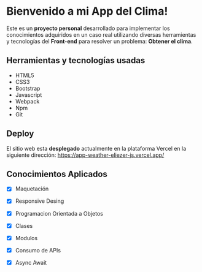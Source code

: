 # Bienvenido a  mi App del Clima!

Este es un **proyecto personal** desarrollado para implementar los conocimientos adquiridos en un caso real utilizando diversas herramientas y tecnologías del **Front-end** para resolver un problema: **Obtener el clima**.


## Herramientas y tecnologías usadas

 - HTML5
 - CSS3
 - Bootstrap
 - Javascript
 - Webpack
 - Npm
 - Git

## Deploy

El sitio web esta **desplegado** actualmente en la plataforma Vercel en la siguiente dirección: https://app-weather-eliezer-js.vercel.app/

## Conocimientos Aplicados

 - [x] Maquetación
 - [x] Responsive Desing
 - [x] Programacion Orientada a Objetos
 - [x] Clases
 - [x] Modulos
 - [x] Consumo de APIs
 - [x] Async Await

